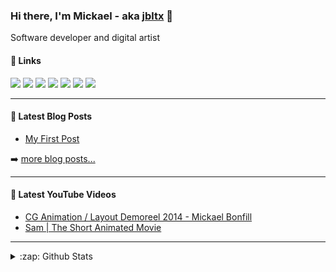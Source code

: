 ### Hi there, I'm Mickael - aka [jbltx][website] 👋

Software developer and digital artist

#### 🔗 Links

[<img src="https://img.shields.io/badge/LinkedIn%20-%230077B5.svg?&style=for-the-badge&logo=linkedin&logoColor=white"/>][linkedin]
[<img src="https://img.shields.io/badge/Twitter%20-%231DA1F2.svg?&style=for-the-badge&logo=Twitter&logoColor=white"/>][twitter]
[<img src="https://img.shields.io/badge/YouTube%20-%23FF0000.svg?&style=for-the-badge&logo=YouTube&logoColor=white"/>][youtube] 
[<img src="https://img.shields.io/badge/Codepen%20-%23000000.svg?&style=for-the-badge&logo=Codepen&logoColor=white"/>][codepen] 
[<img src="https://img.shields.io/badge/Behance%20-%231769FF.svg?&style=for-the-badge&logo=Behance&logoColor=white"/>][behance] 
[<img src="https://img.shields.io/badge/Leetcode%20-%23F89F1B.svg?&style=for-the-badge&logo=Leetcode&logoColor=white"/>][leetcode] 
[<img src="https://img.shields.io/badge/Stack Overflow%20-%23FE7A16.svg?&style=for-the-badge&logo=StackOverflow&logoColor=white"/>][stackoverflow] 

---

#### 📕 Latest Blog Posts

<!-- BLOG-POST-LIST:START -->
- [My First Post](https://jbltx.com/posts/my-first-post/)
<!-- BLOG-POST-LIST:END -->

➡️ [more blog posts...][blog]

---

#### 🎥 Latest YouTube Videos

<!-- YOUTUBE:START -->
- [CG Animation / Layout Demoreel 2014 - Mickael Bonfill](https://www.youtube.com/watch?v=aHCqMuOtY88)
- [Sam | The Short Animated Movie](https://www.youtube.com/watch?v=fzrfrXhE-w4)
<!-- YOUTUBE:END -->

---

<details>
  <summary>:zap: Github Stats</summary>
  <img align="left" src="https://github-readme-stats.vercel.app/api?username=jbltx&show_icons=true" alt="jbltx" />
</details>

[youtube]: https://www.youtube.com/c/mickaelbonfill
[behance]: https://www.behance.net/mickaelbonfill
[codepen]: https://codepen.io/jbltx
[twitter]: https://twitter.com/jbltx
[linkedin]: https://linkedin.com/in/mickaelbonfill
[stackoverflow]: https://stackoverflow.com/users/2904349/mickaelb91
[dribbble]: https://dribbble.com/_mickael_b
[leetcode]: https://www.leetcode.com/jbltx
[rss]: https://jbltx.com/posts/index.xml
[website]: https://jbltx.com
[blog]: https://jbltx.com/posts
